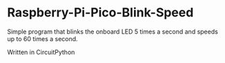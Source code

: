 # Raspberry-Pi-Pico-Blink-Speed
Simple program that blinks the onboard LED 5 times a second and speeds up to 60 times a second. 

Written in CircuitPython
